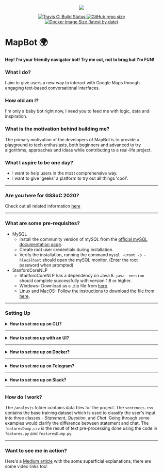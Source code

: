 <p align="center">
  <img src="https://forthebadge.com/images/badges/made-with-python.svg">
</p>
<p align="center">
  <a href="https://travis-ci.com/vishakha-lall/MapBot">
    <img alt="Travis CI Build Status" src="https://travis-ci.com/vishakha-lall/MapBot.svg?branch=gssoc-master">
  </a>
  <a href="https://github.com/vishakha-lall/MapBot/">
    <img alt="GitHub repo size" src="https://img.shields.io/github/repo-size/vishakha-lall/MapBot?color=darkblue&label=%20&logo=github">
  </a>
  <a href="https://hub.docker.com/r/chttrje/chatbot">
    <img alt="Docker Image Size (latest by date)" src="https://img.shields.io/docker/image-size/chttrje/chatbot?label=%20&logo=docker&logoColor=white&sort=date">
  </a>
</p>

# MapBot :earth_africa: 

#### Hey! I'm your friendly navigator bot! Try me out, not to brag but I'm FUN!



### What I do?

I aim to give users a new way to interact with Google Maps through engaging text-based conversational interfaces.

### How old am I?

I'm only a baby bot right now, I need you to feed me with logic, data and inspiration.

### What is the motivation behind building me?

The primary motivation of the developers of MapBot is to provide a playground to tech enthusiasts, both beginners and advanced to try algorithms, approaches and ideas while contributing to a real-life project.

### What I aspire to be one day?

- I want to help users in the most comprehensive way.
- I want to give 'geeks' a platform to try out all things 'cool'.

------

### Are you here for GSSoC 2020?

Check out all related information [here](GSSoC.md)

------

### What are some pre-requisites?

- MySQL
  - Install the community version of mySQL from the [official mySQL documentation page](https://dev.mysql.com/doc/mysql-installation-excerpt/5.7/en/).
  - Create root user credentials during installation.
  - Verify the installation, running the command  `mysql -uroot -p -hlocalhost` should open the mySQL monitor. (Enter the root password when prompted)
- StanfordCoreNLP
  - StanfordCoreNLP has a dependency on Java 8. `java -version` should complete successfully with version 1.8 or higher.
  - Windows- Download as a .zip file from [here](https://stanfordnlp.github.io/CoreNLP/download.html).  
  - Linux and MacOS- Follow the instructions to download the file from [here](https://stanfordnlp.github.io/CoreNLP/download.html).

-----

### Setting Up

<details>
<summary><strong>How to set me up on CLI?</strong></summary>
<br>

- Clone the repository
- Create the **mapbot** database in mySQL
  -  `mysql -uroot -p -hlocalhost`
  - Enter root password when prompted
  - `create database mapbot;`
  - Verify creation of the database `show databases;`
- Unzip the StanfordCoreNLP package in the repository and keep the file paths `stanford-corenlp-x.x.x.jar` and `stanford-corenlp-x.x.x-models.jar` handy.
- Run `git update-index --assume-unchanged ENV/.env`
- Fill the existing template in `ENV/.env` with the corresponding values following the `KEY=VALUE` format
- Install dependencies from `requirements.txt` file. Run `pip install -r requirements.txt`
- You're all set up, run the `init.py` file. `python init.py`
- It is recommended that you set this project up in a virtual environment to keep the dependencies separated and for easier debugging. Here's how you can do that -
    1. [Python](https://realpython.com/python-virtual-environments-a-primer/#why-the-need-for-virtual-environments)
    2. [Conda](https://docs.conda.io/projects/conda/en/latest/user-guide/tasks/manage-environments.html)

</details>

------

<details>
<summary><strong>How to set me up with an UI?</strong></summary>
<br>

- Clone the repository
- Create the **mapbot** database in mySQL
  -  `mysql -uroot -p -hlocalhost`
  - Enter root password when prompted
  - `create database mapbot;`
  - Verify creation of the database `show databases;`
- Unzip the StanfordCoreNLP package in the repository and keep the file paths `stanford-corenlp-x.x.x.jar` and `stanford-corenlp-x.x.x-models.jar` handy.
- Run `git update-index --assume-unchanged ENV/.env`
- Fill the existing template in `ENV/.env` with the corresponding values following the `KEY=VALUE` format
- Install dependencies from `requirements.txt` file. Run `pip install -r requirements.txt`
- You're all set up. Execute `python webapp.py` to start up the server.
- Visit `http://127.0.0.1:5000/` to interact with your MapBot.
- It is recommended that you set this project up in a virtual environment to keep the dependencies separated and for easier debugging. Here's how you can do that -
    1. [Python](https://realpython.com/python-virtual-environments-a-primer/#why-the-need-for-virtual-environments)
    2. [Conda](https://docs.conda.io/projects/conda/en/latest/user-guide/tasks/manage-environments.html)

</details>

------

<details>
<summary><strong>How to set me up on Docker?</strong></summary>
<br>

#### What are some pre-requisites? (with Docker)

- Docker
  - Take a look at [this](https://docs.docker.com/install/) for detailed installation instructions for Docker on Windows, Linux and Mac systems.
  - Verify the installations by `docker --version` and `docker-compose --version`

#### How to set me up Docker style?
- Download the `start.sh` and modify it appropriately:
    - `git clone <GITHUB_LINK_OF_REPO_TO_CLONE> -b <BRANCH_NAME_TO_CHECKOUT>`
    - `export GCLOUD_API_KEY=<YOUR_API_KEY_HERE>`
- You're all set up, kick off with `start.sh` file by running `bash start.sh`.

</details>

------

<details>
<summary><strong>How to set me up on Telegram?</strong></summary>
<br>

- Clone the repository
- Create the **mapbot** database in mySQL
  -  `mysql -uroot -p -hlocalhost`
  - Enter root password when prompted
  - `create database mapbot;`
  - Verify creation of the database `show databases;`
- Unzip the StanfordCoreNLP package in the repository and keep the file paths `stanford-corenlp-x.x.x.jar` and `stanford-corenlp-x.x.x-models.jar` handy.
- Run `git update-index --assume-unchanged ENV/.env`
- Fill the existing template in `ENV/.env` with the corresponding values following the `KEY=VALUE` format
- For `TELEGRAM_BOT_TOKEN=<YOUR_API_KEY_HERE>`, open your Telegram app and follow [this](https://core.telegram.org/bots#creating-a-new-bot) tutorial on how to create a new bot on Telegram and get your own bot token. Once your token is generated, update the `.env` file in `/ENV` with it.
- Find your bot on Telegram using `@bot_username` that you chose, and send the first text to your new bot. Nothing is supposed to happen for now. No worries.
- Install dependencies from `requirements.txt` file. Run `pip install -r requirements.txt`
- You're all set up, run the `telegram.py` file. `python telegram.py` and converse with your bot in real time.

</details>

------

<details>
<summary><strong>How to set me up on Slack?</strong></summary>
<br>

- Clone the repository
- Create the **mapbot** database in mySQL
  -  `mysql -uroot -p -hlocalhost`
  - Enter root password when prompted
  - `create database mapbot;`
  - Verify creation of the database `show databases;`
- Unzip the StanfordCoreNLP package in the repository and keep the file paths `stanford-corenlp-x.x.x.jar` and `stanford-corenlp-x.x.x-models.jar` handy.
- Run `git update-index --assume-unchanged ENV/.env`
- Fill the existing template in `ENV/.env` with the corresponding values following the `KEY=VALUE` format
- Follow the steps prompted [here](https://api.slack.com/apps?new_classic_app=1) to create a **classic** slack app. Navigate to **Basic Information** section of the slack app. Under the **Add features and functionality** subheading click on **Bots**. Click on **Add Legacy Bot User** and enter the **display name** and **default username** of your bot. Navigate to **Basic Information** section of the slack app on the sidebar and copy the **Client ID** and **Client Secret** and then paste these to the `ENV/.env` file as: `SLACK_CLIENT_ID=<Your Client ID>` and `SLACK_CLIENT_SECRET=<Your Client Secret>`. Navigate to the **OAuth & Permissions** section. Under the **Redirect URLs** subheading add `http://localhost:5000/post_auth`.
- Install dependencies from `requirements.txt` file. Run `pip install -r requirements.txt`
- Run `python app.py`. The server will start at your localhost. Navigate to `http://localhost:5000/begin_auth`. Click `Add to Slack` button. Select the workspace from the top right and hit `Allow`. Successfully completing this step would automate the creation of  `SLACK_BOT_TOKEN` in the `ENV/.env` file.
- In another terminal, run `python slackbot.py`.
- Open the workspace in Slack and invite the bot to the channel: `@YOUR_BOT_DEFAULT_USERNAME` message in the channel. Click on **Invite to Channel**. 

</details>

------

### How do I work?

The `/analysis` folder contains data files for the project. The `sentences.csv` contains the base training dataset which is used to classify the user's input into three classes - *Statement*, *Question*, and *Chat*. Going through some examples would clarify the difference between statement and chat. The `featuresDump.csv` is the result of text pre-processing done using the code in `features.py` and `featuresDump.py`.

------
### Want to see me in action?

Here's a [Medium article](http://bit.ly/39Y9WCq) with the some superficial explanations, there are some video links too!
